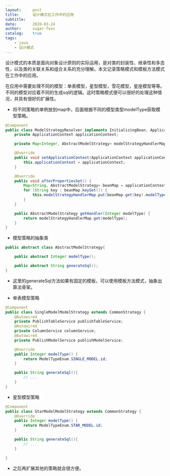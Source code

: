 ```yaml
---
layout:     post
title:      设计模式在工作中的应用
subtitle:   
date:       2020-03-24
author:     sugar-foxs
catalog: 	true
tags:
    - java
    - 设计模式
---
```


设计模式的本质是面向对象设计原则的实际运用，是对类的封装性、继承性和多态性，以及类的关联关系和组合关系的充分理解。本文记录策略模式和模板方法模式在工作中的应用。
<!-- more -->

在应用中需要处理不同的模型：单表模型，星型模型，雪花模型，星座模型等等。不同的模型对应着不同的生成sql的逻辑。这时策略模式便可以很好的处理这种情况，并具有很好的扩展性。

- 将不同策略的单例放到map中，后面根据不同的模型类型modelType获取模型策略。
```java
@Component
public class ModelStrategyResolver implements InitializingBean, ApplicationContextAware {
    private ApplicationContext applicationContext;

    private Map<Integer, AbstractModelStrategy> modelStrategyHandlerMap = new HashMap<>();

    @Override
    public void setApplicationContext(ApplicationContext applicationContext) throws BeansException {
        this.applicationContext = applicationContext;
    }

    @Override
    public void afterPropertiesSet() {
        Map<String, AbstractModelStrategy> beanMap = applicationContext.getBeansOfType(AbstractModelStrategy.class);
        for (String key : beanMap.keySet()) {
            this.modelStrategyHandlerMap.put(beanMap.get(key).modelType(), beanMap.get(key));
        }
    }

    public AbstractModelStrategy getHandler(Integer modelType) {
        return modelStrategyHandlerMap.get(modelType);
    }
}
```

- 模型策略的抽象类
```java
public abstract class AbstractModelStrategy{

    public abstract Integer modelType();

    public abstract String generateSql();
}
```
- 这里的generateSql方法如果有固定的模板，可以使用模板方法模式，抽象出算法骨架。

- 单表模型策略
```java
@Component
public class SingleModelModelStrategy extends CommonStrategy {
    @Autowired
    private PublishTableService publishTableService;
    @Autowired
    private ColumnService columnService;
    @Autowired
    private PublishModelService publishModelService;

    @Override
    public Integer modelType() {
        return ModelTypeEnum.SINGLE_MODEL.id;
    }

    public String generateSql(){
        // ...
    }
}
```

- 星型模型策略
```java
@Component
public class StarModelModelStrategy extends CommonStrategy {
    @Override
    public Integer modelType() {
        return ModelTypeEnum.STAR_MODEL.id;
    }

    public String generateSql(){
        // ...
    }

}
```

- 之后再扩展其他的策略就会很方便。
